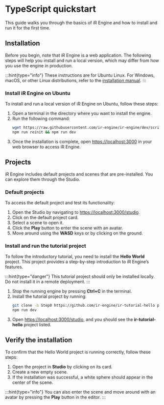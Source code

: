 # TypeScript quickstart

This guide walks you through the basics of iR Engine and how to install and run it for the first time.

## Installation

Before you begin, note that iR Engine is a web application. The following steps will help you install and run a local version, which may differ from how you use the engine in production.

:::hint{type="info"}
These instructions are for Ubuntu Linux. For Windows, macOS, or other Linux distributions, refer to the [installation manual]().
:::

### Install iR Engine on Ubuntu

To install and run a local version of iR Engine on Ubuntu, follow these steps:

1. Open a terminal in the directory where you want to install the engine.
2. Run the following command:
   ```bash
   wget https://raw.githubusercontent.com/ir-engine/ir-engine/dev/scripts/ubuntu-install.sh && bash -i ./ubuntu-install.sh
   npm run reinit && npm run dev
   ```
3. Once the installation is complete, open [https://localhost:3000](https://localhost:3000) in your web browser to access iR Engine.

## Projects

iR Engine includes default projects and scenes that are pre-installed. You can explore them through the Studio.

### Default projects

To access the default project and test its functionality:

1. Open the Studio by navigating to [https://localhost:3000/studio](https://localhost:3000/studio).
2. Click on the default project card.
3. Select a scene to open it.
4. Click the **Play** button to enter the scene with an avatar.
5. Move around using the **WASD** keys or by clicking on the ground.

### Install and run the tutorial project

To follow the introductory tutorial, you need to install the **Hello World** project. This project provides a step-by-step introduction to iR Engine’s features.

:::hint{type="danger"}
This tutorial project should only be installed locally. Do not install it in a remote deployment.
:::

1. Stop the running engine by pressing **Ctrl+C** in the terminal.
2. Install the tutorial project by running:
   ```bash
   git clone -b Step0 https://github.com/ir-engine/ir-tutorial-hello packages/projects/projects/ir-tutorial-hello
   npm run dev
   ```
3. Open [https://localhost:3000/studio](https://localhost:3000/studio), and you should see the **ir-tutorial-hello** project listed.

## Verify the installation

To confirm that the Hello World project is running correctly, follow these steps:

1. Open the project in **Studio** by clicking on its card.
2. Create a new empty scene.
3. If the installation was successful, a white sphere should appear in the center of the scene.

:::hint{type="info"}
You can also enter the scene and move around with an avatar by pressing the **Play** button in the editor.
:::

